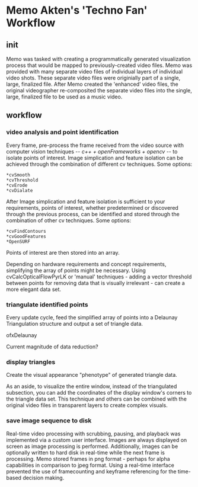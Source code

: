 # Memo Akten's 'Techno Fan' Workflow

## init

Memo was tasked with creating a programmatically generated visualization process that would be mapped to previously-created video files. Memo was provided with many separate video files of individual layers of individual video shots. These separate video files were originially part of a single, large, finalized file. After Memo created the 'enhanced' video files, the original videographer re-composited the separate video files into the single, large, finalized file to be used as a music video.

## workflow
    
### video analysis and point identification
Every frame, pre-process the frame received from the video source with computer vision techniques -- <i>c++ + openFrameworks + opencv</i> -- to isolate points of interest. Image simplication and feature isolation can be achieved through the combination of different cv techniques. Some options:

    *cvSmooth
    *cvThreshold
    *cvErode
    *cvDialate


After Image simplication and feature isolation is sufficient to your requirements, points of interest, whether predetermined or discovered through the previous process, can be identified and stored through the combination of other cv techniques. Some options:

    *cvFindContours
    *cvGoodFeatures
    *OpenSURF

Points of interest are then stored into an array.

Depending on hardware requirements and concept requirements, simplifying the array of points might be necessary. Using cvCalcOpticalFlowPyrLK or 'manual' techniques - adding a vector threshold between points for removing data that is visually irrelevant - can create a more elegant data set.

### triangulate identified points

Every update cycle, feed the simplified array of points into a Delaunay Triangulation structure and output a set of triangle data.

ofxDelaunay

Current magnitude of data reduction?

### display triangles

Create the visual appearance "phenotype" of generated triangle data.

As an aside, to visualize the entire window, instead of the triangulated subsection, you can add the coordinates of the display window's corners to the triangle data set. This technique and others can be combined with the original video files in transparent layers to create complex visuals.

### save image sequence to disk

Real-time video processing with scrubbing, pausing, and playback was implemented via a custom user interface. Images are always displayed on screen as image processing is performed. Additionally, images can be optionally written to hard disk in real-time while the next frame is processing. Memo stored frames in png format - perhaps for alpha capabilities in comparison to jpeg format. Using a real-time interface prevented the use of framecounting and keyframe referencing for the time-based decision making.


